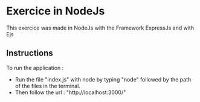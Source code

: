 # Exercice in NodeJs

This exercice was made in NodeJs with the Framework ExpressJs and with Ejs

## Instructions
To run the application :
 - Run the file "index.js" with node by typing "node" followed by the path of the files in the terminal.
 - Then follow the url : "http://localhost:3000/"
